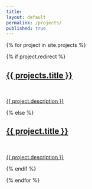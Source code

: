 ```yaml
---
title:
layout: default
permalink: /projects/
published: true
---
```


<div class="ProjectContainer">

<div class="gallery">

{% for project in site.projects %}

{% if project.redirect %}
<div class="projectTile">
<a href="{{ project.redirect }}" target="_blank">
<span>
<h2>{{ projects.title }}</h2>
<br/>
<p>{{ project.description }}</p>
</span>
</a>
</div>

{% else %}

<div class="projectTile">
<a href="{{ project.url | prepend: site.baseurl | prepend: site.url }}">
<span>
<h2>{{ project.title }}</h2>
<br/>
<p>{{ project.description }}</p>
</span>
</a>
</div>

{% endif %}

{% endfor %}

</div>

</div>